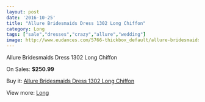 ```yaml
---
layout: post
date: '2016-10-25'
title: "Allure Bridesmaids Dress 1302 Long Chiffon"
category: Long
tags: ["sale","dresses","crazy","allure","wedding"]
image: http://www.eudances.com/5766-thickbox_default/allure-bridesmaids-dress-1302-long-chiffon.jpg
---
```

Allure Bridesmaids Dress 1302 Long Chiffon

On Sales: **$250.99**
<a href="https://www.eudances.com/en/long/2012-allure-bridesmaids-dress-1302-long-chiffon.html"><amp-img layout="responsive" width="600" height="600" src="//www.eudances.com/5766-thickbox_default/allure-bridesmaids-dress-1302-long-chiffon.jpg" alt="Allure Bridesmaids Dress 1302 Long Chiffon 0" /></a>
<a href="https://www.eudances.com/en/long/2012-allure-bridesmaids-dress-1302-long-chiffon.html"><amp-img layout="responsive" width="600" height="600" src="//www.eudances.com/5767-thickbox_default/allure-bridesmaids-dress-1302-long-chiffon.jpg" alt="Allure Bridesmaids Dress 1302 Long Chiffon 1" /></a>

Buy it: [Allure Bridesmaids Dress 1302 Long Chiffon](https://www.eudances.com/en/long/2012-allure-bridesmaids-dress-1302-long-chiffon.html "Allure Bridesmaids Dress 1302 Long Chiffon")

View more: [Long](https://www.eudances.com/en/21-long "Long")